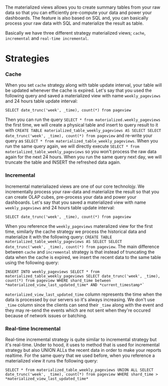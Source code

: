 The materialized views allows you to create summary tables from your raw data so that you can efficiently pre-compute your data and power your dashboards. 
The feature is also based on SQL and, you can basically process your raw data with SQL and materialize the result as table.

Basically we have three different strategy materialized views; `cache`, `incremental` and `real-time incremental`.

# Strategies

### Cache 
When you set `cache` strategy along with table update interval, your table will be updated whenever the cache is expired. 
Let's say that you used the following query and saved a materialized view with name `weekly_pageviews` and 24 hours table update interval:

```
SELECT date_trunc('week', _time), count(*) from pageview
```

Then you can run the query `SELECT * from materialized.weekly_pageviews` the first time, we will create a physical table and insert to query result to it with 
`CREATE TABLE materialized_table_weekly_pageviews AS SELECT SELECT date_trunc('week', _time), count(*) from pageview` and re-write your query as `SELECT * from materialized_table_weekly_pageviews`.
When you run the same query again, we will directly execute `SELECT * from materialized_table_weekly_pageviews` so you won't process the raw data again for the next 24 hours. When you run the same query next day, 
we will truncate the table and INSERT the refreshed data again.

### Incremental

Incremental materialiazed views are one of our core technolojy. We incrementally process your raw-data and materialize the result so that you can create OLAP cubes, pre-process your data and power your dashboards. 
Let's say that you saved a materialized view with name `weekly_pageviews` and 24 hours table update interval:

```
SELECT date_trunc('week', _time), count(*) from pageview
```

When you reference the `weekly_pageviews` materalized view for the first time, similarly the cache strategy we process the historical data and materialize it with the following query: 
`CREATE TABLE materialized_table_weekly_pageviews AS SELECT SELECT date_trunc('week', _time), count(*) from pageview`. The main difference between `cache` and `incremental` strategy is that 
instead of truncating the data when the cache is expired, we insert the recent data to the same table using the following query:

```
INSERT INTO weekly_pageviews SELECT * from materialized_table_weekly_pageviews SELECT date_trunc('week', _time), count(*) from pageview WHERE shard_time between *materialized_view_last_updated_time* AND *current_timestamp*`
```

`materialized_view_last_updated_time` column represents the time when the data is processed by our servers so it's always increasing. We don't use `_time` column since the clients can send their `_time` along with the event and they may re-send the events which are not sent when they're occured because of network issues or batching.

### Real-time Incremental

Real-time incremental strategy is quite similar to incremental strategy but it's real-time. Under to hood, it uses to method that is used for incremental strategy but also UNION ALLs the recent data in order to make your reports realtime. For the same query that we used before,
when you reference a materialized view it runs the following query:

`SELECT * from materialized_table_weekly_pageviews UNION ALL SELECT date_trunc('week', _time), count(*) from pageview WHERE shard_time > *materialized_view_last_updated_time*`
